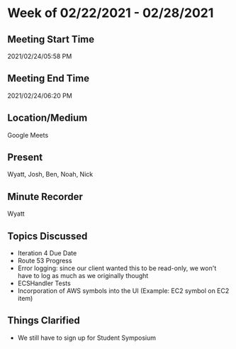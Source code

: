 # Week of 02/22/2021 - 02/28/2021

## Meeting Start Time

2021/02/24/05:58 PM

## Meeting End Time

2021/02/24/06:20 PM

## Location/Medium

Google Meets

## Present

Wyatt, Josh, Ben, Noah, Nick

## Minute Recorder

Wyatt

## Topics Discussed
- Iteration 4 Due Date
- Route 53 Progress
- Error logging: since our client wanted this to be read-only, we won't have to log as much as we originally thought
- ECSHandler Tests
- Incorporation of AWS symbols into the UI (Example: EC2 symbol on EC2 item)

## Things Clarified
- We still have to sign up for Student Symposium
